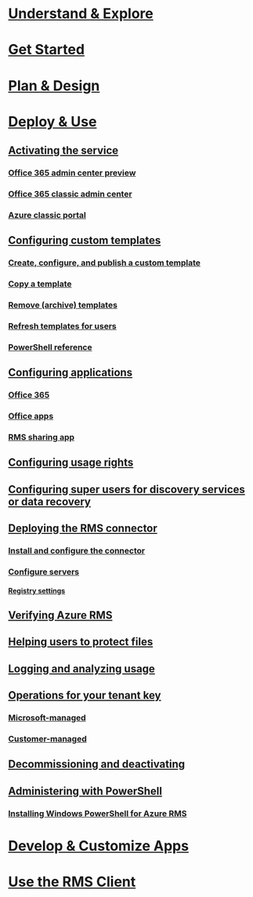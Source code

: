 # [Understand & Explore](/rights-management/understand-explore/azure-rights-management)
# [Get Started](/rights-management/get-started/requirements-azure-rms)
# [Plan & Design](/rights-management/plan-design/deployment-roadmap)
# [Deploy & Use](./activate-service.md)
## [Activating the service](./activate-service.md)
### [Office 365 admin center preview](./activate-office365-preview.md)
### [Office 365 classic admin center](./activate-office365-classic.md)
### [Azure classic portal](./activate-azure-classic.md)
## [Configuring custom templates](./configure-custom-templates.md)
### [Create, configure, and publish a custom template](./create-template.md) 
### [Copy a template](./copy-template.md)
### [Remove (archive) templates](./remove-template.md) 
### [Refresh templates for users](./refresh-templates.md)
### [PowerShell reference](./configure-templates-with-powershell.md)
## [Configuring applications](./configure-applications.md)
### [Office 365](./configure-office365.md)
### [Office apps](./configure-office-apps.md)
### [RMS sharing app](./configure-sharing-app.md)
## [Configuring usage rights](./configure-usage-rights.md)
## [Configuring super users for discovery services or data recovery](./configure-super-users.md)
## [Deploying the RMS connector](./deploy-rms-connector.md)
### [Install and configure the connector](./install-configure-rms-connector.md)
### [Configure servers](./configure-servers-rms-connector.md)
#### [Registry settings](./rms-connector-registry-settings.md)
## [Verifying Azure RMS](./verify.md)
## [Helping users to protect files](./help-users.md)
## [Logging and analyzing usage](./log-analyze-usage.md)
## [Operations for your tenant key](./operations-tenant-key.md)
### [Microsoft-managed](./operations-microsoft-managed-tenant-key.md)
### [Customer-managed](./operations-customer-managed-tenant-key.md)
## [Decommissioning and deactivating](./decommissioning-and-deactivate-service.md)
## [Administering with PowerShell](./administer-powershell.md)
### [Installing Windows PowerShell for Azure RMS](./install-powershell.md)
# [Develop & Customize Apps](/rights-management/develop/developers-guide)
# [Use the RMS Client](/rights-management/rms-client/use-client)
